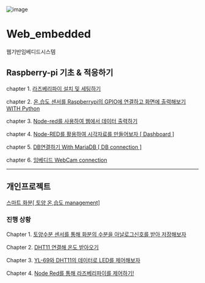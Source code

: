 ![image](https://user-images.githubusercontent.com/100738591/207513311-db97bf0f-894e-41d4-8d2e-14d2a1561966.png)


# Web_embedded
웹기반임베디드시스템 

## Raspberry-pi 기초 & 적응하기

chapter 1. [라즈베리파이 설치 및 세팅하기](https://github.com/leemj123/Web_embedded/wiki/3%EC%A3%BC%EC%B0%A8-%EC%9E%84%EB%B2%A0%EB%94%94%EB%93%9C-%EC%8B%9C%EC%8A%A4%ED%85%9C-%EB%B3%B4%EA%B3%A0%EC%84%9C_%EC%9D%B4%EB%AA%85%EC%9E%AC)

chapter 2. [온,습도 센서를 Raspberrypi의 GPIO에 연결하고 화면에 출력해보기 WITH Python](https://github.com/leemj123/Web_embedded/wiki/4%EC%A3%BC%EC%B0%A8-%EC%9B%B9-%EC%9E%84%EB%B2%A0%EB%94%94%EB%93%9C---%EC%98%A8,%EC%8A%B5%EB%8F%84%EC%84%BC%EC%84%9C)

chapter 3. [Node-red를 사용하여 웹에서 데이터 출력하기](https://github.com/leemj123/Web_embedded/wiki/5%EC%A3%BC%EC%B0%A8-%EC%9B%B9-%EC%9E%84%EB%B2%A0%EB%94%94%EB%93%9C--Node-Red-%EC%8B%A4%EC%8A%B5%EB%B3%B4%EA%B3%A0%EC%84%9C)

chapter 4. [Node-RED를 활용하여 시각자료를 만들어보자 [ Dashboard ]](https://github.com/leemj123/Web_embedded/wiki/6%EC%A3%BC%EC%B0%A8---Node-red-Dashboard%EB%A1%9C-%EB%8D%B0%EC%9D%B4%ED%84%B0%EB%A5%BC-%EC%8B%9C%EA%B0%81%EC%9E%90%EB%A3%8C%EB%A1%9C-%EB%B0%9B%EC%95%84%EB%B3%B4%EC%9E%90!-%5B-Dashboard-%5D)

chapter 5. [DB연결하기 With MariaDB [ DB connection ]](https://github.com/leemj123/Web_embedded/wiki/6-1%EC%A3%BC%EC%B0%A8-DB%EC%97%B0%EA%B2%B0%ED%95%98%EA%B8%B0-With-MariaDB-%5B-DB-connection-%5D)

chapter 6. [임베디드 WebCam connection](https://github.com/leemj123/Web_embedded/wiki/7%EC%A3%BC%EC%B0%A8-%EC%9E%84%EB%B2%A0%EB%94%94%EB%93%9C---WebCam-connection)
*** 
## 개인프로젝트
[스마트 화분[ 토양 온,습도 management]](https://github.com/leemj123/Web_embedded/wiki/%EA%B0%9C%EC%9D%B8-%ED%94%84%EB%A1%9C%EC%A0%9D%ED%8A%B8:-%EC%8A%A4%EB%A7%88%ED%8A%B8-%ED%99%94%EB%B6%84%5B-%ED%86%A0%EC%96%91-%EC%98%A8,%EC%8A%B5%EB%8F%84-management%5D)

### 진행 상황
Chapter 1. [토양수분 센서를 통해 화분의 수분을 아날로그신호를 받아 저장해보자](https://github.com/leemj123/Web_embedded/wiki/Chapter-1.-%ED%86%A0%EC%96%91%EC%88%98%EB%B6%84-%EC%84%BC%EC%84%9C%EB%A5%BC-%ED%86%B5%ED%95%B4-%ED%99%94%EB%B6%84%EC%9D%98-%EC%88%98%EB%B6%84%EC%9D%84-%EC%95%84%EB%82%A0%EB%A1%9C%EA%B7%B8%EC%8B%A0%ED%98%B8%EB%A5%BC-%EB%B0%9B%EC%95%84-%EC%A0%80%EC%9E%A5%ED%95%B4%EB%B3%B4%EC%9E%90)

Chapter 2. [DHT11 연결해 온도 받아오기](https://github.com/leemj123/Web_embedded/wiki/Chapter-2.-DHT11-%EC%97%B0%EA%B2%B0%ED%95%B4-%EC%98%A8%EB%8F%84-%EB%B0%9B%EC%95%84%EC%98%A4%EA%B8%B0)

Chapter 3. [YL-69와 DHT11의 데이터로 LED를 제어해보자](https://github.com/leemj123/Web_embedded/wiki/Chapter-3.-%ED%86%A0%EC%96%91%EC%88%98%EB%B6%84%EC%84%BC%EC%84%9C%EC%99%80-DHT11%EB%A1%9C-LED%EB%A5%BC-%EC%A0%9C%EC%96%B4%ED%95%B4%EB%B3%B4%EC%9E%90)

Chapter 4. [Node Red를 통해 라즈베리파이를 제어하기!](https://github.com/leemj123/Web_embedded/wiki/Chapter-4.-Node-Red%EB%A5%BC-%ED%86%B5%ED%95%B4-%EB%9D%BC%EC%A6%88%EB%B2%A0%EB%A6%AC%ED%8C%8C%EC%9D%B4%EB%A5%BC-%EC%A0%9C%EC%96%B4%ED%95%98%EA%B8%B0!)

